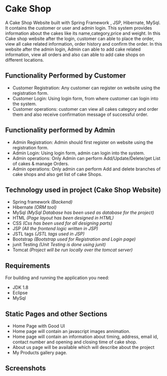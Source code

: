 # Cake Shop

A Cake Shop Website built with Spring Framework , JSP, Hibernate, MySql.
It contains the customer or user and admin login. This system provides information about the cakes like its name,category,price and weight. In this Cake shop website after the login, customer can able to place the order, view all cake related information, order history and confirm the order. 
In this website after the  admin login, Admin can able to add cake related information, view all orders and also can able to add cake shops on different locations.




## Functionality Performed by Customer
- Customer Registration: Any customer can register on website using the registration form.
- Customer Login: Using login form, from where customer can login into the system.
- Customer operations: customer can view all cakes category and order them and also receive confirmation message of successful order.

## Functionality performed by Admin
- Admin Registration: Admin should first register on website using the registration form.
- Admin Login: Using login form, admin can login into the system.
- Admin operations: Only Admin can perform Add/Update/Delete/get List of cakes & manage Orders.
- Admin operations: Only admin can perform Add and delete branches of cake shops and also get list of cake Shops.

## Technology used in project (Cake Shop Website)
- Spring framework *(Backend)*
- Hibernate *(ORM tool)*
- MySql *(MySql Database has been used as database for the project)*
- HTML *(Page layout has been designed in HTML)*
- CSS *(Css has been used for all designing parts)*
- JSP *(All the frontend logic written in JSP)*
- JSTL tags *(JSTL tags used in JSP)*
- Bootstrap *(Bootstrap used for Registration and Login page)*
- junit Testing *(Unit Testing is done using junit)*
- Tomcat *(Project will be run locally over the tomcat server)*

## Requirements
For building and running the application you need:
- JDK 1.8
- Eclipse
- MySql

## Static Pages and other Sections
- Home Page with Good UI
- Home page will contain an javascript images annimation.
- Home page will contain an information about timing, address, email id, contact number and opening and closing time of cake shop.
- About us page will be available which will describe about the project
- My Products gallery page.

## Screenshots
